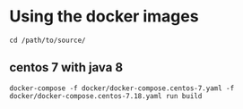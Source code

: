 # Using the docker images

```
cd /path/to/source/
```

## centos 7 with java 8

```
docker-compose -f docker/docker-compose.centos-7.yaml -f docker/docker-compose.centos-7.18.yaml run build
```
